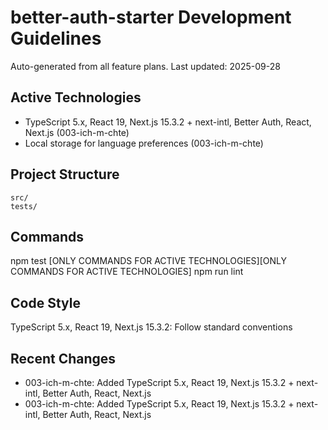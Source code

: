# better-auth-starter Development Guidelines

Auto-generated from all feature plans. Last updated: 2025-09-28

## Active Technologies
- TypeScript 5.x, React 19, Next.js 15.3.2 + next-intl, Better Auth, React, Next.js (003-ich-m-chte)
- Local storage for language preferences (003-ich-m-chte)

## Project Structure
```
src/
tests/
```

## Commands
npm test [ONLY COMMANDS FOR ACTIVE TECHNOLOGIES][ONLY COMMANDS FOR ACTIVE TECHNOLOGIES] npm run lint

## Code Style
TypeScript 5.x, React 19, Next.js 15.3.2: Follow standard conventions

## Recent Changes
- 003-ich-m-chte: Added TypeScript 5.x, React 19, Next.js 15.3.2 + next-intl, Better Auth, React, Next.js
- 003-ich-m-chte: Added TypeScript 5.x, React 19, Next.js 15.3.2 + next-intl, Better Auth, React, Next.js

<!-- MANUAL ADDITIONS START -->
<!-- MANUAL ADDITIONS END -->
